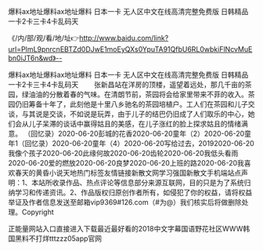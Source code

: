 爆料ax地址爆料ax地址爆料
日本一卡
无人区中文在线高清完整免费版
日韩精品一卡2卡三卡4卡乱码天


《/内/部/观/看/地/址👉http://www.baidu.com/link?url=PImL9pnrcnEBTZd0DJwE1moEyQXs0YpuTA91QfbU6RL0wbkiFlNcvMuEbn0iJT6n&wd》--

爆料ax地址爆料ax地址爆料
日本一卡
无人区中文在线高清完整免费版
日韩精品一卡2卡三卡4卡乱码天
　　张新昌站在洋房的顶楼，遥望着远处，那几千亩的茶园，绿油油的分散着春的气味。在清朗节前，茶园将会给家里带来不菲的收入。茶园仍旧筹备十年了，此刻他是十里八乡驰名的茶园培植户。工人们在茶园和儿子交谈，与其说是交谈，不如说是玩弄，由于儿子的结巴仍旧成了人们取乐的中心，她们会从儿子呆滞的谈话中赢得姑且的美感，在儿子涨红的脸上探求姑且的情绪满意。
（回忆录）2020-06-20彭城的花香2020-06-20童年（2）2020-06-20童年1（回忆录）2020-06-20童年（4）2020-06-20写给过去，20192020-06-20我像个孩子2020-06-20此缘何故2020-06-20齿轮2020-06-20我低头看雨2020-06-20爱的燃放2020-06-20良梦2020-06-20上班的路2020-06-20我喜欢春天的黄昏小说天地热门标签友情链接新散文网学习强国新散文手机端站点声明：1、本站所收录作品、热点评论等信息部分来源互联网，目的只是为了系统归纳学习和传递资讯。2、作品版权归原创作者所有，如侵犯了你的权益，请将权益举证及作者信息发送至邮箱vip9369#126.com（#为@）我们核实后将做删除处理。Copyright





正能量网站入口直接进入下载最近最好看的2018中文字幕国语野花社区WWW韩国黑料不打烊tttzzz05app官网
